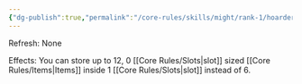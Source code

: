 ```yaml
---
{"dg-publish":true,"permalink":"/core-rules/skills/might/rank-1/hoarder/"}
---
```


Refresh: None

Effects:
You can store up to 12, 0 [[Core Rules/Slots\|slot]] sized [[Core Rules/Items\|Items]] inside 1 [[Core Rules/Slots\|slot]] instead of 6.